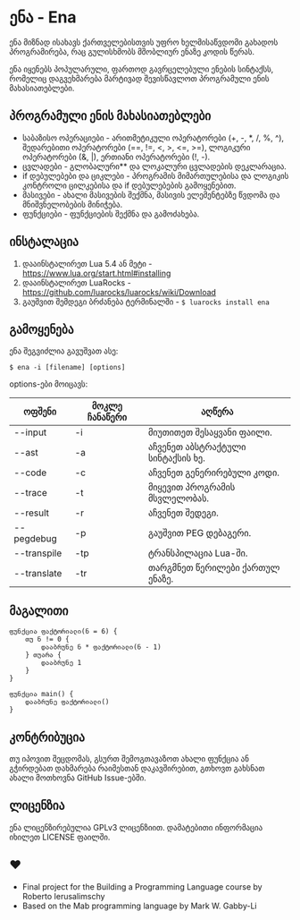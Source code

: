 # ენა - Ena
ენა მიზნად ისახავს ქართველებისთვის უფრო ხელმისაწვდომი გახადოს პროგრამირება, რაც გულისხმობს მშობლიურ ენაზე კოდის წერას.

ენა იყენებს პოპულარული, ფართოდ გავრცელებული ენების სინტაქსს, რომელიც დაგვეხმარება მარტივად შევისწავლოთ პროგრამული ენის მახასიათებლები.

## პროგრამული ენის მახასიათებლები
- საბაზისო ოპერაციები - არითმეტიკული ოპერატორები (+, -, *, /, %, ^), შედარებითი ოპერატორები (==, !=, <, >, <=, >=), ლოგიკური ოპერატორები (&, |), ერთიანი ოპერატორები (!, -).
- ცვლადები - გლობალური** და ლოკალური ცვლადების დეკლარაცია.
- if დებულებები და ციკლები - პროგრამის მიმართულებისა და ლოგიკის კონტროლი ცილკებისა და if დებულებების გამოყენებით. 
- მასივები - ახალი მასივების შექმნა, მასივის ელემენტებზე წვდომა და მნიშვნელობების მინიჭება.
- ფუნქციები - ფუნქციების შექმნა და გამოძახება.

## ინსტალაცია
1. დააინსტალირეთ Lua 5.4 ან მეტი - https://www.lua.org/start.html#installing
2. დააინსტალირეთ LuaRocks - https://github.com/luarocks/luarocks/wiki/Download
3. გაუშვით შემდეგი ბრძანება ტერმინალში - `$ luarocks install ena`

## გამოყენება
ენა შეგვიძლია გავუშვათ ასე:

`$ ena -i [filename] [options]`

options-ები მოიცავს:

| ოფშენი | მოკლე ჩანაწერი | აღწერა |
|--------|------------|-------------|
| --input | -i | მიუთითეთ შესაყვანი ფაილი. |
| --ast | -a | აჩვენეთ აბსტრაქტული სინტაქსის ხე. |
| --code | -c | აჩვენეთ გენერირებული კოდი. |
| --trace | -t | მიყევით პროგრამის მსვლელობას. |
| --result | -r | აჩვენეთ შედეგი. |
| --pegdebug | -p | გაუშვით PEG დებაგერი. |
| --transpile | -tp | ტრანსპილაცია Lua-ში. |
| --translate | -tr | თარგმნეთ წერილები ქართულ ენაზე. |

## მაგალითი

```ena
ფუნქცია ფაქტორიალი(ნ = 6) {
    თუ ნ != 0 {
        დააბრუნე ნ * ფაქტორიალი(ნ - 1)
    } თუარა {
        დააბრუნე 1
    }
}

ფუნქცია main() {
    დააბრუნე ფაქტორიალი()
}
```

## კონტრიბუცია
თუ იპოვით შეცდომას, გსურთ შემოგთავაზოთ ახალი ფუნქცია ან გჭირდებათ დახმარება რაიმესთან დაკავშირებით, გთხოვთ გახსნათ ახალი მოთხოვნა GitHub Issue-ებში.

## ლიცენზია
ენა ლიცენზირებულია GPLv3 ლიცენზიით. დამატებითი ინფორმაცია იხილეთ LICENSE ფაილში.

## ♥
- Final project for the Building a Programming Language course by Roberto Ierusalimschy
- Based on the Mab programming language by Mark W. Gabby-Li
